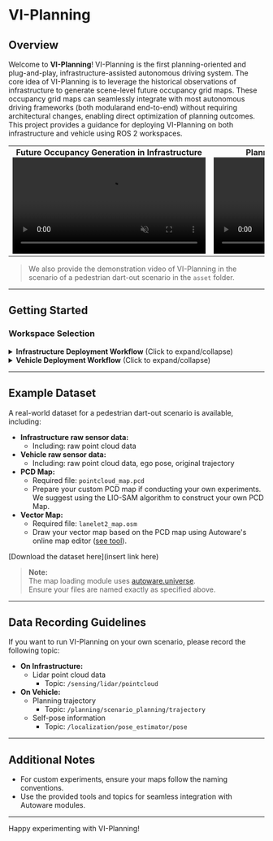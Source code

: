 # VI-Planning

## Overview

Welcome to **VI-Planning**! VI-Planning is the first planning-oriented and plug-and-play, infrastructure-assisted autonomous driving system. The core idea of VI-Planning is to leverage the historical observations of infrastructure to generate scene-level future occupancy grid maps. These occupancy grid maps can seamlessly integrate with most autonomous driving frameworks (both modularand end-to-end) without requiring architectural changes, enabling direct optimization of planning outcomes. This project provides a guidance for deploying VI-Planning on both infrastructure and vehicle using ROS 2 workspaces. 

<div align="center">

  <table>
    <tr>
      <td align="center">
        <b>Future Occupancy Generation in Infrastructure</b><br>
        <video src="asset/infrastructure.mp4" width="380" controls loop muted playsinline></video>
      </td>
      <td align="center">
        <b>Planning Optimization in Vehicle</b><br>
        <video src="asset/vehicle.mp4" width="380" controls loop muted playsinline></video>
      </td>
    </tr>
  </table>

</div>

> We also provide the demonstration video of VI-Planning in the scenario of a pedestrian dart-out scenario in the `asset` folder.
---

## Getting Started

### Workspace Selection

 <details>
<summary><strong>Infrastructure Deployment Workflow</strong> (Click to expand/collapse)</summary>

Use the `infrastructure_ws` ROS 2 workspace when deploying VI-Planning modules on infrastructure.

1. **Prepare Lidar Raw Data**
    - Provide Lidar point cloud data as raw data, either generated directly by a Lidar driver or from collected point cloud rosbags.
    - Ensure the frequency of the raw data is controlled at **10 Hz**.
2. **Publish Raw Data**
    - Publish the raw data as a ROS2 topic with:
      - Topic name: `/sensing/lidar/pointcloud`
      - `frame_id`: `base_link`
3. **Set Infrastructure2Map Transformation**
    - Determine the relative positional relationship (translation and rotation) between your infrastructure and the map origin point. We suggest using the ICP algorithm.
    - Modify the corresponding parameters in `src/map/map_tf_generator/src/vector_map_tf_generator_node.cpp`.
4. **Install Dependencies and Compile Source Code**
    - Install the relevant dependencies as described in the Artifact Appendix of the paper.
    - Use `colcon build` to compile the source code.
5. **Start the System**
    - Run `start.sh` in the `bash` folder to launch the system.
    - The system will:
      - Take raw data as input
      - Generate detection, tracking, and prediction results
      - Generate occupancy maps (viewable in `rviz2`)
      - Encode occupancy maps and generate occupancy data for the vehicle
6. **Transmit Occupancy Data**
    - Due to differences in RSU devices, only the transmission code for the RSU device used in our experiment is provided.
    - If you need to send occupancy data to the vehicle, please develop your own program to subscribe to the occupancy data generated in the previous step and send it.
    - The encoded occupancy data format is a binary string.

</details>



 <details>
<summary><strong>Vehicle Deployment Workflow</strong> (Click to expand/collapse)</summary>

Use the `vehicle_ws` ROS 2 workspace for deployment  VI-Planning modules on vehicles.

1. **Receive Occupancy Data**
    - Confirm that you have received the occupancy data sent by the infrastructure.
    - Convert the received occupancy data into a ROS 2 topic for publication.
    - The published topic should be named `/occupancy_map_bin` and use the `std_msgs::msg::String` format.
2. **Install Dependencies and Compile Source Code**
    - Install the relevant dependencies as described in the Artifact Appendix of the paper.
    - Use `colcon build` to compile the source code.
3. **Trajectory Planning and System Launch**
    - Use the autoware.universe autonomous driving system to plan the trajectory.
    - Run the `start.sh` script in the `bash` folder.

</details>



---

## Example Dataset

A real-world dataset for a pedestrian dart-out scenario is available, including:

- **Infrastructure raw sensor data:**  
  - Including: raw point cloud data
- **Vehicle raw sensor data:**  
  - Including: raw point cloud data, ego pose, original trajectory
- **PCD Map:**  
  - Required file: `pointcloud_map.pcd`
  - Prepare your custom PCD map if conducting your own experiments. We suggest using the LIO-SAM algorithm to construct your own PCD Map.
- **Vector Map:**  
  - Required file: `lanelet2_map.osm`
  - Draw your vector map based on the PCD map using Autoware's online map editor ([see tool](https://tools.tier4.jp/feature/vector_map_builder_ll2/)).

[Download the dataset here](insert link here)

> **Note:**  
> The map loading module uses [autoware.universe](https://github.com/autowarefoundation/autoware.universe).  
> Ensure your files are named exactly as specified above.


---

## Data Recording Guidelines

If you want to run VI-Planning on your own scenario, please record the following topic:

- **On Infrastructure:**  
  - Lidar point cloud data  
    - Topic: `/sensing/lidar/pointcloud`
- **On Vehicle:**  
  - Planning trajectory  
    - Topic: `/planning/scenario_planning/trajectory`
  - Self-pose information  
    - Topic: `/localization/pose_estimator/pose`

---

## Additional Notes

- For custom experiments, ensure your maps follow the naming conventions.
- Use the provided tools and topics for seamless integration with Autoware modules.

---

Happy experimenting with VI-Planning!
